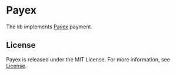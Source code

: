 Payex
=====

The lib implements [Payex](http://www.payex.no/bedrift) payment.

## License

Payex is released under the MIT License. For more information, see [License](LICENSE).